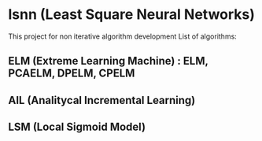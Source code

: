 # lsnn (Least Square Neural Networks)

This project for non iterative algorithm development
List of algorithms:
## ELM (Extreme Learning Machine) : ELM, PCAELM, DPELM, CPELM
## AIL (Analitycal Incremental Learning)
## LSM (Local Sigmoid Model)
